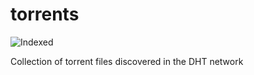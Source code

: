 torrents 
========
![Indexed](https://img.shields.io/badge/indexed-154241-blue)

Collection of torrent files discovered in the DHT network
